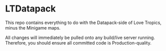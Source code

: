 # LTDatapack

This repo contains everything to do with the Datapack-side of Love Tropics, minus the Minigame maps.

All changes will immediately be pulled onto any build/live server running. Therefore, you should ensure all committed code is Production-quality.
